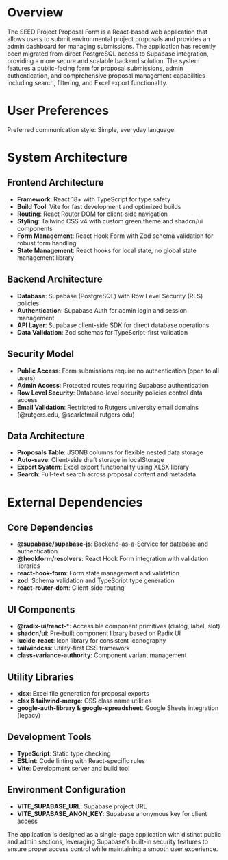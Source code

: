 # Overview

The SEED Project Proposal Form is a React-based web application that allows users to submit environmental project proposals and provides an admin dashboard for managing submissions. The application has recently been migrated from direct PostgreSQL access to Supabase integration, providing a more secure and scalable backend solution. The system features a public-facing form for proposal submissions, admin authentication, and comprehensive proposal management capabilities including search, filtering, and Excel export functionality.

# User Preferences

Preferred communication style: Simple, everyday language.

# System Architecture

## Frontend Architecture
- **Framework**: React 18+ with TypeScript for type safety
- **Build Tool**: Vite for fast development and optimized builds
- **Routing**: React Router DOM for client-side navigation
- **Styling**: Tailwind CSS v4 with custom green theme and shadcn/ui components
- **Form Management**: React Hook Form with Zod schema validation for robust form handling
- **State Management**: React hooks for local state, no global state management library

## Backend Architecture
- **Database**: Supabase (PostgreSQL) with Row Level Security (RLS) policies
- **Authentication**: Supabase Auth for admin login and session management
- **API Layer**: Supabase client-side SDK for direct database operations
- **Data Validation**: Zod schemas for TypeScript-first validation

## Security Model
- **Public Access**: Form submissions require no authentication (open to all users)
- **Admin Access**: Protected routes requiring Supabase authentication
- **Row Level Security**: Database-level security policies control data access
- **Email Validation**: Restricted to Rutgers university email domains (@rutgers.edu, @scarletmail.rutgers.edu)

## Data Architecture
- **Proposals Table**: JSONB columns for flexible nested data storage
- **Auto-save**: Client-side draft storage in localStorage
- **Export System**: Excel export functionality using XLSX library
- **Search**: Full-text search across proposal content and metadata

# External Dependencies

## Core Dependencies
- **@supabase/supabase-js**: Backend-as-a-Service for database and authentication
- **@hookform/resolvers**: React Hook Form integration with validation libraries
- **react-hook-form**: Form state management and validation
- **zod**: Schema validation and TypeScript type generation
- **react-router-dom**: Client-side routing

## UI Components
- **@radix-ui/react-***: Accessible component primitives (dialog, label, slot)
- **shadcn/ui**: Pre-built component library based on Radix UI
- **lucide-react**: Icon library for consistent iconography
- **tailwindcss**: Utility-first CSS framework
- **class-variance-authority**: Component variant management

## Utility Libraries
- **xlsx**: Excel file generation for proposal exports
- **clsx & tailwind-merge**: CSS class name utilities
- **google-auth-library & google-spreadsheet**: Google Sheets integration (legacy)

## Development Tools
- **TypeScript**: Static type checking
- **ESLint**: Code linting with React-specific rules
- **Vite**: Development server and build tool

## Environment Configuration
- **VITE_SUPABASE_URL**: Supabase project URL
- **VITE_SUPABASE_ANON_KEY**: Supabase anonymous key for client access

The application is designed as a single-page application with distinct public and admin sections, leveraging Supabase's built-in security features to ensure proper access control while maintaining a smooth user experience.